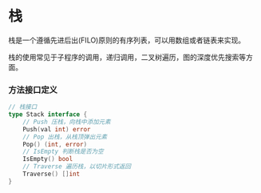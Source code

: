 # 栈

栈是一个遵循先进后出(FILO)原则的有序列表，可以用数组或者链表来实现。

栈的使用常见于子程序的调用，递归调用，二叉树遍历，图的深度优先搜索等方面。

### 方法接口定义

```go
// 栈接口
type Stack interface {
	// Push 压栈，向栈中添加元素
	Push(val int) error
	// Pop 出栈，从栈顶弹出元素
	Pop() (int, error)
	// IsEmpty 判断栈是否为空
	IsEmpty() bool
	// Traverse 遍历栈，以切片形式返回
	Traverse() []int
}
```
